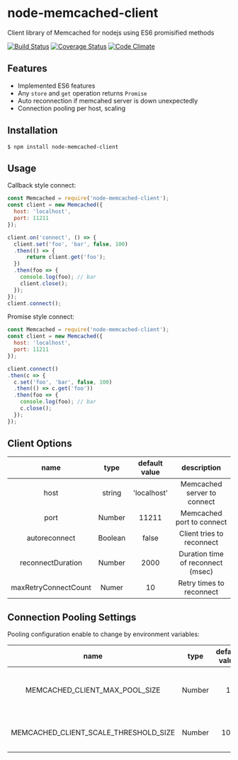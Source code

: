 # node-memcached-client

Client library of Memcached for nodejs using ES6 promisified methods

[![Build Status](https://travis-ci.org/ysugimoto/node-memcached-client.svg?branch=master)](https://travis-ci.org/ysugimoto/node-memcached-client)
[![Coverage Status](https://coveralls.io/repos/github/ysugimoto/node-memcached-client/badge.svg)](https://coveralls.io/github/ysugimoto/node-memcached-client)
[![Code Climate](https://codeclimate.com/github/ysugimoto/node-memcached-client/badges/gpa.svg)](https://codeclimate.com/github/ysugimoto/node-memcached-client)

## Features

- Implemented ES6 features
- Any `store` and `get` operation returns `Promise`
- Auto reconnection if memcahed server is down unexpectedly
- Connection pooling per host, scaling

## Installation

```shell
$ npm install node-memcached-client
```

## Usage

Callback style connect:

```js
const Memcached = require('node-memcached-client');
const client = new Memcached({
  host: 'localhost',
  port: 11211
});

client.on('connect', () => {
  client.set('foo', 'bar', false, 100)
  .then(() => {
      return client.get('foo');
  })
  .then(foo => {
    console.log(foo); // bar
    client.close();
  });
});
client.connect();
```

Promise style connect:

```js
const Memcached = require('node-memcached-client');
const client = new Memcached({
  host: 'localhost',
  port: 11211
});

client.connect()
.then(c => {
  c.set('foo', 'bar', false, 100)
  .then(() => c.get('foo'))
  .then(foo => {
    console.log(foo); // bar
    c.close();
  });
});
```

## Client Options

|         name         |   type  | default value |            description            |
|:--------------------:|:-------:|:-------------:|:---------------------------------:|
|         host         |  string |  'localhost'  |    Memcached server to connect    |
|         port         |  Number |     11211     |     Memcached port to connect     |
|     autoreconnect    | Boolean |     false     |     Client tries to reconnect     |
|   reconnectDuration  |  Number |      2000     | Duration time of reconnect (msec) |
| maxRetryConnectCount |  Numer  |       10      |      Retry times to reconnect     |

## Connection Pooling Settings

Pooling configuration enable to change by environment variables:

|                  name                 |  type  | default value |                   description                   |
|:-------------------------------------:|:------:|:-------------:|:-----------------------------------------------:|
|     MEMCACHED_CLIENT_MAX_POOL_SIZE    | Number |       1       | Connection pooling size per host:port signature |
| MEMCACHED_CLIENT_SCALE_THRESHOLD_SIZE | Number |      100      |     Threshold to increase client connection     |


